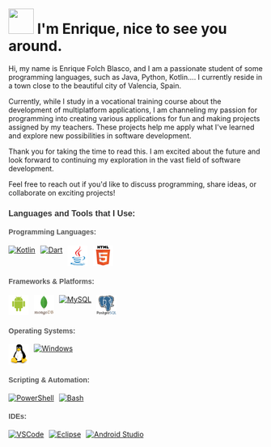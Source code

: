 <!-- Google Site Verification -->
<!-- google-site-verification: google8b64f00fc08dc980.html -->

<h1><img src="https://github.com/user-attachments/assets/23a4dd66-83e8-4c3b-b17c-fed918c53d53" width="50" height="50" /> I'm Enrique, nice to see you around. </h1>

<p>Hi, my name is Enrique Folch Blasco, and I am a passionate student of some programming languages, such as Java, Python, Kotlin.... I currently reside in a town close to the beautiful city of Valencia, Spain.</p>

<p>Currently, while I study in a vocational training course about the development of multiplatform applications, I am channeling my passion for programming into creating various applications for fun and making projects assigned by my teachers. These projects help me apply what I've learned and explore new possibilities in software development.</p>

<p>Thank you for taking the time to read this. I am excited about the future and look forward to continuing my exploration in the vast field of software development.</p>

<p>Feel free to reach out if you'd like to discuss programming, share ideas, or collaborate on exciting projects!</p>


<h3 style="font-family: 'Arial', sans-serif; color: #333;">Languages and Tools that I Use: </h3>

<!-- Programming Languages Secció -->
<h4 style="font-family: 'Arial', sans-serif; color: #555;">Programming Languages:</h4>
<div style="display: flex; gap: 10px; margin-bottom: 20px; flex-wrap: nowrap;">
  <a href="https://kotlinlang.org/docs/home.html" target="_blank">
    <img src="https://cdn.jsdelivr.net/gh/devicons/devicon/icons/kotlin/kotlin-plain.svg" alt="Kotlin" width="40" height="40" style="transition: transform 0.3s ease-in-out;" onmouseover="this.style.transform='scale(1.2)'" onmouseout="this.style.transform='scale(1)'"/>
  </a>
  <a href="https://dart.dev/docs" target="_blank">
    <img src="https://cdn.jsdelivr.net/gh/devicons/devicon/icons/dart/dart-original.svg" alt="Dart" width="40" height="40" style="transition: transform 0.3s ease-in-out;" onmouseover="this.style.transform='scale(1.2)'" onmouseout="this.style.transform='scale(1)'"/>
  </a>
  <a href="https://www.java.com" target="_blank">
    <img src="https://raw.githubusercontent.com/devicons/devicon/master/icons/java/java-original.svg" alt="Java" width="40" height="40" style="transition: transform 0.3s ease-in-out;" onmouseover="this.style.transform='scale(1.2)'" onmouseout="this.style.transform='scale(1)'"/>
  </a>
  <a href="https://html.spec.whatwg.org/multipage/" target="_blank">
    <img src="https://raw.githubusercontent.com/devicons/devicon/master/icons/html5/html5-original-wordmark.svg" alt="HTML5" width="40" height="40" style="transition: transform 0.3s ease-in-out;" onmouseover="this.style.transform='scale(1.2)'" onmouseout="this.style.transform='scale(1)'"/>
  </a>
</div>

<!-- Frameworks i Platforms Secció -->
<h4 style="font-family: 'Arial', sans-serif; color: #555;">Frameworks & Platforms:</h4>
<div style="display: flex; gap: 10px; margin-bottom: 20px; flex-wrap: nowrap;">
  <a href="https://developer.android.com" target="_blank">
    <img src="https://raw.githubusercontent.com/devicons/devicon/master/icons/android/android-original-wordmark.svg" alt="Android" width="40" height="40" style="transition: transform 0.3s ease-in-out;" onmouseover="this.style.transform='scale(1.2)'" onmouseout="this.style.transform='scale(1)'"/>
  </a>
  <a href="https://www.mongodb.com/" target="_blank">
    <img src="https://raw.githubusercontent.com/devicons/devicon/master/icons/mongodb/mongodb-original-wordmark.svg" alt="MongoDB" width="40" height="40" style="transition: transform 0.3s ease-in-out;" onmouseover="this.style.transform='scale(1.2)'" onmouseout="this.style.transform='scale(1)'"/>
  </a>
  <a href="https://www.mysql.com" target="_blank">
    <img src="https://cdn.jsdelivr.net/gh/devicons/devicon/icons/mysql/mysql-original-wordmark.svg" alt="MySQL" width="40" height="40" style="transition: transform 0.3s ease-in-out;" onmouseover="this.style.transform='scale(1.2)'" onmouseout="this.style.transform='scale(1)'"/>
  </a>
  <a href="https://www.postgresql.org" target="_blank">
    <img src="https://raw.githubusercontent.com/devicons/devicon/master/icons/postgresql/postgresql-original-wordmark.svg" alt="PostgreSQL" width="40" height="40" style="transition: transform 0.3s ease-in-out;" onmouseover="this.style.transform='scale(1.2)'" onmouseout="this.style.transform='scale(1)'"/>
  </a>
</div>

<!-- Operating Systems Secció -->
<h4 style="font-family: 'Arial', sans-serif; color: #555;">Operating Systems:</h4>
<div style="display: flex; gap: 10px; margin-bottom: 20px; flex-wrap: nowrap;">
  <a href="https://www.linux.org/" target="_blank">
    <img src="https://raw.githubusercontent.com/devicons/devicon/master/icons/linux/linux-original.svg" alt="Linux" width="40" height="40" style="transition: transform 0.3s ease-in-out;" onmouseover="this.style.transform='scale(1.2)'" onmouseout="this.style.transform='scale(1)'"/>
  </a>
  <a href="https://www.microsoft.com/windows" target="_blank">
    <img src="https://cdn.jsdelivr.net/gh/devicons/devicon/icons/windows11/windows11-original.svg" alt="Windows" width="40" height="40" style="transition: transform 0.3s ease-in-out;" onmouseover="this.style.transform='scale(1.2)'" onmouseout="this.style.transform='scale(1)'"/>
  </a>
</div>

<!-- Scripting i Automation Secció -->
<h4 style="font-family: 'Arial', sans-serif; color: #555;">Scripting & Automation:</h4>
<div style="display: flex; gap: 10px; margin-bottom: 20px; flex-wrap: nowrap;">
  <a href="https://learn.microsoft.com/powershell/scripting/" target="_blank">
    <img src="https://cdn.jsdelivr.net/gh/devicons/devicon/icons/powershell/powershell-original.svg" alt="PowerShell" width="40" height="40" style="transition: transform 0.3s ease-in-out;" onmouseover="this.style.transform='scale(1.2)'" onmouseout="this.style.transform='scale(1)'"/>
  </a>
  <a href="https://www.linux.org/" target="_blank">
    <img src="https://cdn.jsdelivr.net/gh/devicons/devicon@latest/icons/bash/bash-original.svg" alt="Bash" width="40" height="40" style="transition: transform 0.3s ease-in-out;" onmouseover="this.style.transform='scale(1.2)'" onmouseout="this.style.transform='scale(1)'"/>
  </a>
</div>

<!-- IDEs Secció -->
<h4 style="font-family: 'Arial', sans-serif; color: #555;">IDEs:</h4>
<div style="display: flex; gap: 10px; margin-bottom: 20px; flex-wrap: nowrap;">
  <a href="https://visualstudio.microsoft.com/" target="_blank">
    <img src="https://cdn.jsdelivr.net/gh/devicons/devicon@latest/icons/vscode/vscode-original.svg" alt="VSCode" width="40" height="40" style="transition: transform 0.3s ease-in-out;" onmouseover="this.style.transform='scale(1.2)'" onmouseout="this.style.transform='scale(1)'"/>
  </a>
  <a href="https://www.eclipse.org/" target="_blank">
    <img src="https://cdn.jsdelivr.net/gh/devicons/devicon@latest/icons/eclipse/eclipse-original.svg" alt="Eclipse" width="40" height="40" style="transition: transform 0.3s ease-in-out;" onmouseover="this.style.transform='scale(1.2)'" onmouseout="this.style.transform='scale(1)'"/>
  </a>
  <a href="https://developer.android.com/studio" target="_blank">
    <img src="https://cdn.jsdelivr.net/gh/devicons/devicon@latest/icons/androidstudio/androidstudio-original.svg" alt="Android Studio" width="40" height="40" style="transition: transform 0.3s ease-in-out;" onmouseover="this.style.transform='scale(1.2)'" onmouseout="this.style.transform='scale(1)'"/>
  </a>
</div>


